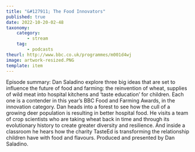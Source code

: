 ```yaml
---
title: "&#127911; The Food Innovators"
published: true
date: 2022-10-20-02-48
taxonomy:
    category:
        - stream
    tag:
        - podcasts
theurl: http://www.bbc.co.uk/programmes/m001d4wj
image: artwork-resized.PNG
template: item
---
```


Episode summary: Dan Saladino explore three big ideas that are set to influence the future of food and farming: the reinvention of wheat, supplies of wild meat into hospital kitchens and &lsquo;taste education&rsquo; for children. Each one is a contender in this year&rsquo;s BBC Food and Farming Awards, in the innovation category. Dan heads into a forest to see how the cull of a growing deer population is resulting in better hospital food. He visits a team of crop scientists who are taking wheat back in time and through its evolutionary history to create greater diversity and resilience. And inside a classroom he hears how the charity TasteEd is transforming the relationship children have with food and flavours. Produced and presented by Dan Saladino.
